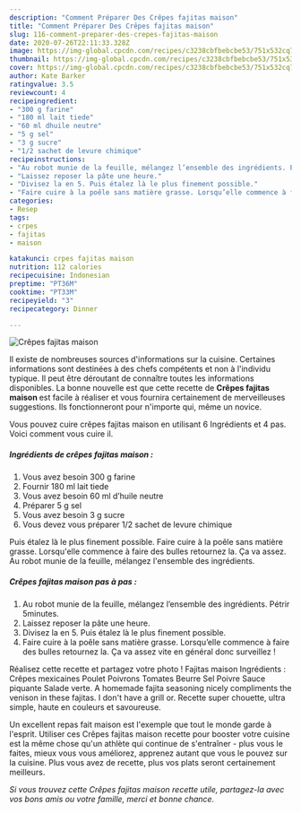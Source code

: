 ```yaml
---
description: "Comment Préparer Des Crêpes fajitas maison"
title: "Comment Préparer Des Crêpes fajitas maison"
slug: 116-comment-preparer-des-crepes-fajitas-maison
date: 2020-07-26T22:11:33.328Z
image: https://img-global.cpcdn.com/recipes/c3238cbfbebcbe53/751x532cq70/crepes-fajitas-maison-photo-principale-de-la-recette.jpg
thumbnail: https://img-global.cpcdn.com/recipes/c3238cbfbebcbe53/751x532cq70/crepes-fajitas-maison-photo-principale-de-la-recette.jpg
cover: https://img-global.cpcdn.com/recipes/c3238cbfbebcbe53/751x532cq70/crepes-fajitas-maison-photo-principale-de-la-recette.jpg
author: Kate Barker
ratingvalue: 3.5
reviewcount: 4
recipeingredient:
- "300 g farine"
- "180 ml lait tiede"
- "60 ml dhuile neutre"
- "5 g sel"
- "3 g sucre"
- "1/2 sachet de levure chimique"
recipeinstructions:
- "Au robot munie de la feuille, mélangez l’ensemble des ingrédients. Pétrir 5minutes."
- "Laissez reposer la pâte une heure."
- "Divisez la en 5. Puis étalez là le plus finement possible."
- "Faire cuire à la poêle sans matière grasse. Lorsqu’elle commence à faire des bulles retournez la. Ça va assez vite en général donc surveillez !"
categories:
- Resep
tags:
- crpes
- fajitas
- maison

katakunci: crpes fajitas maison 
nutrition: 112 calories
recipecuisine: Indonesian
preptime: "PT36M"
cooktime: "PT33M"
recipeyield: "3"
recipecategory: Dinner

---
```



![Crêpes fajitas maison](https://img-global.cpcdn.com/recipes/c3238cbfbebcbe53/751x532cq70/crepes-fajitas-maison-photo-principale-de-la-recette.jpg)

Il existe de nombreuses sources d'informations sur la cuisine. Certaines informations sont destinées à des chefs compétents et non à l'individu typique. Il peut être déroutant de connaître toutes les informations disponibles. La bonne nouvelle est que cette recette de <strong> Crêpes fajitas maison </strong> est facile à réaliser et vous fournira certainement de merveilleuses suggestions. Ils fonctionneront pour n'importe qui, même un novice.

<!--inarticleads1-->

Vous pouvez cuire crêpes fajitas maison en utilisant 6 Ingrédients et 4 pas. Voici comment vous cuire il.

##### Ingrédients de crêpes fajitas maison :

1. Vous avez besoin 300 g farine
1. Fournir 180 ml lait tiede
1. Vous avez besoin 60 ml d’huile neutre
1. Préparer 5 g sel
1. Vous avez besoin 3 g sucre
1. Vous devez vous préparer 1/2 sachet de levure chimique


Puis étalez là le plus finement possible. Faire cuire à la poêle sans matière grasse. Lorsqu&#39;elle commence à faire des bulles retournez la. Ça va assez. Au robot munie de la feuille, mélangez l&#39;ensemble des ingrédients. 

<!--inarticleads2-->

##### Crêpes fajitas maison pas à pas :

1. Au robot munie de la feuille, mélangez l’ensemble des ingrédients. Pétrir 5minutes.
1. Laissez reposer la pâte une heure.
1. Divisez la en 5. Puis étalez là le plus finement possible.
1. Faire cuire à la poêle sans matière grasse. Lorsqu’elle commence à faire des bulles retournez la. Ça va assez vite en général donc surveillez !


Réalisez cette recette et partagez votre photo ! Fajitas maison Ingrédients : Crêpes mexicaines Poulet Poivrons Tomates Beurre Sel Poivre Sauce piquante Salade verte. A homemade fajita seasoning nicely compliments the venison in these fajitas. I don&#39;t have a grill or. Recette super chouette, ultra simple, haute en couleurs et savoureuse. 

<!--inarticleads1-->

<p>
Un excellent repas fait maison est l'exemple que tout le monde garde à l'esprit. Utiliser ces Crêpes fajitas maison recette pour booster votre cuisine est la même chose qu'un athlète qui continue de s'entraîner - plus vous le faites, mieux vous vous améliorez, apprenez autant que vous le pouvez sur la cuisine. Plus vous avez de recette, plus vos plats seront certainement meilleurs.
</p>

<p>
<i>Si vous trouvez cette Crêpes fajitas maison recette utile, partagez-la avec vos bons amis ou votre famille, merci et bonne chance.</i>
</p>
